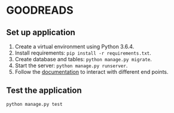 # GOODREADS

## Set up application
1. Create a virtual environment using Python 3.6.4.
2. Install requirements: `pip install -r requirements.txt`.
3. Create database and tables: `python manage.py migrate`.
4. Start the server: `python manage.py runserver`.
5. Follow the [documentation](http://localhost:8000/goodreads/docs/) to interact with different end points.

## Test the application
`python manage.py test`


